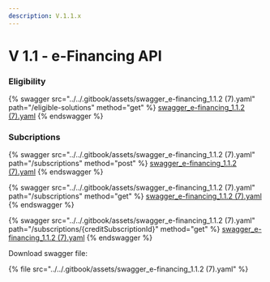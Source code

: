 ```yaml
---
description: V.1.1.x
---
```


# V 1.1 - e-Financing API

### Eligibility

{% swagger src="../../.gitbook/assets/swagger_e-financing_1.1.2 (7).yaml" path="/eligible-solutions" method="get" %}
[swagger_e-financing_1.1.2 (7).yaml](<../../.gitbook/assets/swagger_e-financing_1.1.2 (7).yaml>)
{% endswagger %}

### Subcriptions

{% swagger src="../../.gitbook/assets/swagger_e-financing_1.1.2 (7).yaml" path="/subscriptions" method="post" %}
[swagger_e-financing_1.1.2 (7).yaml](<../../.gitbook/assets/swagger_e-financing_1.1.2 (7).yaml>)
{% endswagger %}

{% swagger src="../../.gitbook/assets/swagger_e-financing_1.1.2 (7).yaml" path="/subscriptions" method="get" %}
[swagger_e-financing_1.1.2 (7).yaml](<../../.gitbook/assets/swagger_e-financing_1.1.2 (7).yaml>)
{% endswagger %}

{% swagger src="../../.gitbook/assets/swagger_e-financing_1.1.2 (7).yaml" path="/subscriptions/{creditSubscriptionId}" method="get" %}
[swagger_e-financing_1.1.2 (7).yaml](<../../.gitbook/assets/swagger_e-financing_1.1.2 (7).yaml>)
{% endswagger %}

Download swagger file:

{% file src="../../.gitbook/assets/swagger_e-financing_1.1.2 (7).yaml" %}
